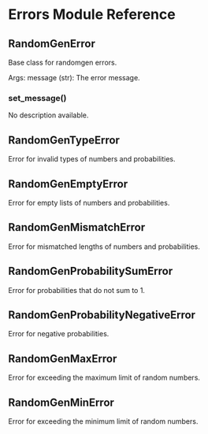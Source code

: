 # Errors Module Reference

## RandomGenError

Base class for randomgen errors.

Args:
    message (str): The error message.

### set_message()

No description available.

## RandomGenTypeError

Error for invalid types of numbers and probabilities.

## RandomGenEmptyError

Error for empty lists of numbers and probabilities. 


## RandomGenMismatchError

Error for mismatched lengths of numbers and probabilities.

## RandomGenProbabilitySumError

Error for probabilities that do not sum to 1.

## RandomGenProbabilityNegativeError

Error for negative probabilities.

## RandomGenMaxError

Error for exceeding the maximum limit of random numbers.
 
## RandomGenMinError

Error for exceeding the minimum limit of random numbers.

